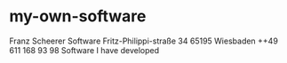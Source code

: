 # my-own-software
Franz Scheerer Software
Fritz-Philippi-straße 34
65195 Wiesbaden
++49 611 168 93 98
Software I have developed
